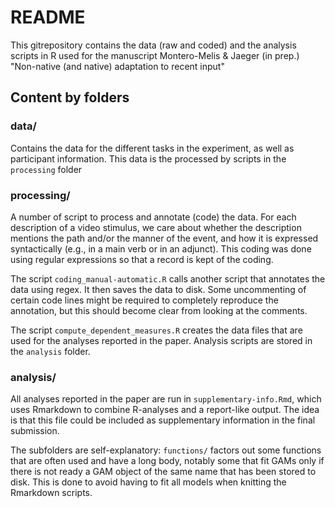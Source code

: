 README
======

This gitrepository contains the data (raw and coded) and the analysis scripts
in R used for the manuscript
Montero-Melis & Jaeger (in prep.) "Non-native (and native) adaptation to recent
input"

Content by folders
------------------

### data/

Contains the data for the different tasks in the experiment, as well as
participant information. This data is the processed by scripts in the 
`processing` folder


### processing/

A number of script to process and annotate (code) the data. For each description
of a video stimulus, we care about whether the description mentions the path
and/or the manner of the event, and how it is expressed syntactically (e.g., in
a main verb or in an adjunct). This coding was done using regular expressions
so that a record is kept of the coding.

The script `coding_manual-automatic.R` calls another script that annotates the
data using regex. It then saves the data to disk. Some uncommenting of certain
code lines might be required to completely reproduce the annotation, but this
should become clear from looking at the comments.

The script `compute_dependent_measures.R` creates the data files that are used
for the analyses reported in the paper. Analysis scripts are stored in the
`analysis` folder.


### analysis/

All analyses reported in the paper are run in `supplementary-info.Rmd`, which
uses Rmarkdown to combine R-analyses and a report-like output. The idea is that
this file could be included as supplementary information in the final submission.

The subfolders are self-explanatory: `functions/` factors out some functions that
are often used and have a long body, notably some that fit GAMs only if there is
not ready a GAM object of the same name that has been stored to disk. This is
done to avoid having to fit all models when knitting the Rmarkdown scripts.
